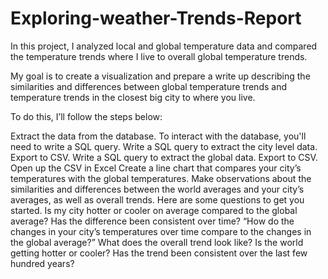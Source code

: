 # Exploring-weather-Trends-Report


In this project, I analyzed local and global temperature data and compared the temperature trends where I live to overall global temperature trends.


My goal is to create a visualization and prepare a write up describing the similarities and differences between global temperature trends and temperature trends in the closest big city to where you live. 

To do this, I’ll follow the steps below:

Extract the data from the database. To interact with the database, you'll need to write a SQL query.
Write a SQL query to extract the city level data. Export to CSV.
Write a SQL query to extract the global data. Export to CSV.
Open up the CSV in Excel
Create a line chart that compares your city’s temperatures with the global temperatures. 
Make observations about the similarities and differences between the world averages and your city’s averages, as well as overall trends. Here are some questions to get you started.
Is my city hotter or cooler on average compared to the global average? Has the difference been consistent over time?
“How do the changes in your city’s temperatures over time compare to the changes in the global average?”
What does the overall trend look like? Is the world getting hotter or cooler? Has the trend been consistent over the last few hundred years?
